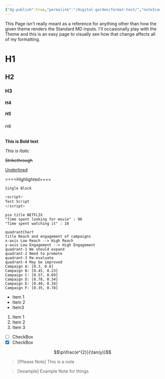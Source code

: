 ```yaml
---
{"dg-publish":true,"permalink":"/digital-garden/format-test/","noteIcon":"1","created":"2025-04-06T12:34:01.156-04:00","updated":"2025-04-06T12:49:52.192-04:00"}
---
```


This Page isn't really meant as a reference for anything other than how the given theme renders the Standard MD inputs. I'll occasionally play with the Theme and this is an easy page to visually see how that change affects all of my formatting. 

# H1
## H2
### H3
#### H4
##### H5
###### H6

**This is Bold text**

*This is Italic*

~~Strikethrough~~

<u>Underlined</u>

====Highlighted====

`Single Block`

``` js
<script> 
Test Script
</script>

```

```mermaid
pie title NETFLIX 
"Time spent looking for movie" : 90 
"Time spent watching it" : 10
```

```mermaid
quadrantChart 
title Reach and engagement of campaigns 
x-axis Low Reach --> High Reach 
y-axis Low Engagement --> High Engagement 
quadrant-1 We should expand 
quadrant-2 Need to promote 
quadrant-3 Re-evaluate 
quadrant-4 May be improved 
Campaign A: [0.3, 0.6] 
Campaign B: [0.45, 0.23] 
Campaign C: [0.57, 0.69] 
Campaign D: [0.78, 0.34] 
Campaign E: [0.40, 0.34] 
Campaign F: [0.35, 0.78]
```
- Item 1
- Item 2
- Item3 

1. Item 1
2. Item 2
3. Item 3

- [ ] CheckBox
- [x] CheckBox

$$\pi\frac{e^{2}}{\tan(y)}$$

> [!Please Note] 
> This is a note 

> [!example] 
> Example Note for things
> 

